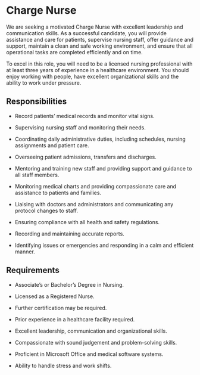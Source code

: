 # Charge Nurse

We are seeking a motivated Charge Nurse with excellent leadership and communication skills. As a successful candidate, you will provide assistance and care for patients, supervise nursing staff, offer guidance and support, maintain a clean and safe working environment, and ensure that all operational tasks are completed efficiently and on time.

To excel in this role, you will need to be a licensed nursing professional with at least three years of experience in a healthcare environment. You should enjoy working with people, have excellent organizational skills and the ability to work under pressure.

## Responsibilities

* Record patients’ medical records and monitor vital signs.

* Supervising nursing staff and monitoring their needs.

* Coordinating daily administrative duties, including schedules, nursing assignments and patient care.

* Overseeing patient admissions, transfers and discharges.

* Mentoring and training new staff and providing support and guidance to all staff members.

* Monitoring medical charts and providing compassionate care and assistance to patients and families.

* Liaising with doctors and administrators and communicating any protocol changes to staff.

* Ensuring compliance with all health and safety regulations.

* Recording and maintaining accurate reports.

* Identifying issues or emergencies and responding in a calm and efficient manner.

## Requirements

* Associate’s or Bachelor’s Degree in Nursing.

* Licensed as a Registered Nurse.

* Further certification may be required.

* Prior experience in a healthcare facility required.

* Excellent leadership, communication and organizational skills.

* Compassionate with sound judgement and problem-solving skills.

* Proficient in Microsoft Office and medical software systems.

* Ability to handle stress and work shifts.


